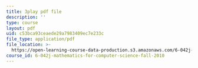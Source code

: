 ```yaml
---
title: 3play pdf file
description: ''
type: course
layout: pdf
uid: c53bca93ceaede29a7983409ec7e233c
file_type: application/pdf
file_location: >-
  https://open-learning-course-data-production.s3.amazonaws.com/6-042j-mathematics-for-computer-science-fall-2010/c53bca93ceaede29a7983409ec7e233c_5RSMLgy06Ew.pdf
course_id: 6-042j-mathematics-for-computer-science-fall-2010
---
```

